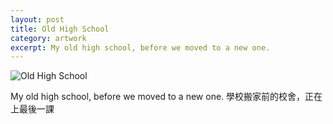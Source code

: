 ```yaml
---
layout: post
title: Old High School
category: artwork
excerpt: My old high school, before we moved to a new one.
---
```


<p><img src="http://static.sparanoid.com/work/old_high_school.jpg" alt="Old High School" class="center"></p>

<p>My old high school, before we moved to a new one. 學校搬家前的校舍，正在上最後一課</p>